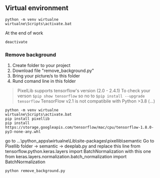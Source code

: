 ## Virtual environment

```shell
python -m venv wirtualne
wirtualne\Scripts\activate.bat
```

At the end of work

```bash
deactivate

```


### Remove background 

1. Create folder to your project
2. Download file "remove_background.py"
3. Bring your picture/s to this folder
4. Rund comand line in this folder


>PixelLib supports tensorflow's version (2.0 - 2.4.1)
>To check your verson `$pip show tensorflow` so no to `$pip install --upgrade tensorflow`
>TensorFlow v2.1 is not compatibile with Python >3.8 (...)



```
python -m venv wirtualne
wirtualne\Scripts\activate.bat
pip install pixellib
pip install https://storage.googleapis.com/tensorflow/mac/cpu/tensorflow-1.8.0-py3-none-any.whl

```
go to ...\python_apps\wirtualne\Lib\site-packages\pixellib\semantic
Go to Pixellib folder -> semantic -> deeplab.py and replace this line from tensorflow.python.keras.layers import BatchNormalization with this one from keras.layers.normalization.batch_normalization import BatchNormalization

```
python remove_background.py

```